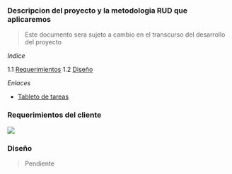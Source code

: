 ### Descripcion del proyecto y la metodologia RUD que aplicaremos
> Este documento sera sujeto a cambio en el transcurso del desarrollo del proyecto


*Indice*

1.1 [Requerimientos](#1.1)
1.2 [Diseño](#1.2)

*Enlaces*

- [Tableto de tareas](https://github.com/joeljesusmota/ICD_CLASS/projects/1)


<a name="1.1"></a>
### Requerimientos del cliente
<img src="../img/req.png">

<a name="1.2"></a>
### Diseño
> Pendiente
    